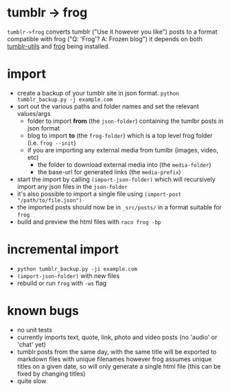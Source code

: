 # tumblr → frog

`tumblr->frog` converts tumblr ("Use it however you like") posts to a format compatible with frog ("Q: 'Frog'?
A: Frozen blog") it depends on both [tumblr-utils](https://github.com/bbolli/tumblr-utils) and [frog](https://github.com/greghendershott/frog) being installed. 

# import

- create a backup of your tumblr site in json format. `python tumblr_backup.py -j example.com`
- sort out the various paths and folder names and set the relevant values/args
  - folder to import **from** (the `json-folder`) containing the tumlbr posts in json format
  - blog to import **to** (the `frog-folder`) which is a top level frog folder (i.e. `frog --init`)
  - if you are importing any external media from tumlbr (images, video, etc)
    - the folder to download external media into (the `media-folder`)
	- the base-url for generated links (the `media-prefix`) 
- start the import by calling `(import-json-folder)` which will recursively import any json files in the `json-folder` 
- it's also possible to import a single file using `(import-post "/path/to/file.json")` 
- the imported posts should now be in `_src/posts/` in a format suitable for `frog`
- build and preview the html files with `raco frog -bp`

# incremental import

- `python tumblr_backup.py -ji example.com` 
-  `(import-json-folder)` with new files
- rebuild or run `frog` with `-ws` flag 

# known bugs

 - no unit tests
 - currently imports text, quote, link, photo and video posts (no 'audio' or 'chat' yet)
 - tumblr posts from the same day, with the same title will be exported to markdown files with unique filenames however frog assumes unique titles on a given date, so will only generate a single html file (this can be fixed by changing titles)
 - quite slow
 
